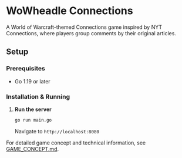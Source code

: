# WoWheadle Connections

A World of Warcraft-themed Connections game inspired by NYT Connections, where players group comments by their original articles.

## Setup

### Prerequisites

- Go 1.19 or later

### Installation & Running

1. **Run the server**

   ```bash
   go run main.go
   ```

   Navigate to `http://localhost:8080`

For detailed game concept and technical information, see [GAME_CONCEPT.md](GAME_CONCEPT.md).
